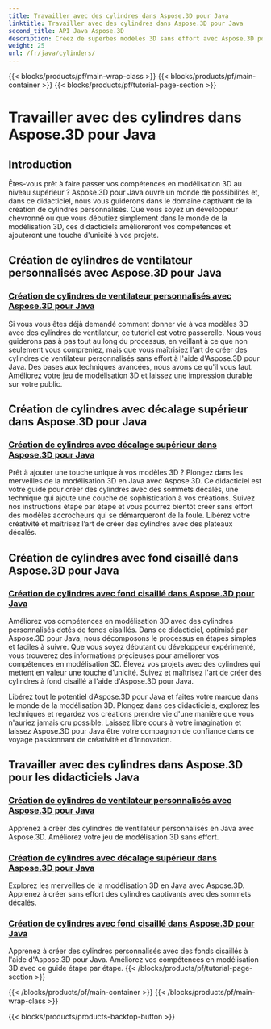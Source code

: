 ```yaml
---
title: Travailler avec des cylindres dans Aspose.3D pour Java
linktitle: Travailler avec des cylindres dans Aspose.3D pour Java
second_title: API Java Aspose.3D
description: Créez de superbes modèles 3D sans effort avec Aspose.3D pour Java ! Apprenez à créer des cylindres de ventilateur, des cylindres supérieurs décalés et des cylindres inférieurs cisaillés avec des didacticiels.
weight: 25
url: /fr/java/cylinders/
---
```


{{< blocks/products/pf/main-wrap-class >}}
{{< blocks/products/pf/main-container >}}
{{< blocks/products/pf/tutorial-page-section >}}

# Travailler avec des cylindres dans Aspose.3D pour Java

## Introduction

Êtes-vous prêt à faire passer vos compétences en modélisation 3D au niveau supérieur ? Aspose.3D pour Java ouvre un monde de possibilités et, dans ce didacticiel, nous vous guiderons dans le domaine captivant de la création de cylindres personnalisés. Que vous soyez un développeur chevronné ou que vous débutiez simplement dans le monde de la modélisation 3D, ces didacticiels amélioreront vos compétences et ajouteront une touche d'unicité à vos projets.

## Création de cylindres de ventilateur personnalisés avec Aspose.3D pour Java

### [Création de cylindres de ventilateur personnalisés avec Aspose.3D pour Java](./creating-fan-cylinders/)

Si vous vous êtes déjà demandé comment donner vie à vos modèles 3D avec des cylindres de ventilateur, ce tutoriel est votre passerelle. Nous vous guiderons pas à pas tout au long du processus, en veillant à ce que non seulement vous compreniez, mais que vous maîtrisiez l'art de créer des cylindres de ventilateur personnalisés sans effort à l'aide d'Aspose.3D pour Java. Des bases aux techniques avancées, nous avons ce qu'il vous faut. Améliorez votre jeu de modélisation 3D et laissez une impression durable sur votre public.

## Création de cylindres avec décalage supérieur dans Aspose.3D pour Java

### [Création de cylindres avec décalage supérieur dans Aspose.3D pour Java](./creating-cylinders-with-offset-top/)

Prêt à ajouter une touche unique à vos modèles 3D ? Plongez dans les merveilles de la modélisation 3D en Java avec Aspose.3D. Ce didacticiel est votre guide pour créer des cylindres avec des sommets décalés, une technique qui ajoute une couche de sophistication à vos créations. Suivez nos instructions étape par étape et vous pourrez bientôt créer sans effort des modèles accrocheurs qui se démarqueront de la foule. Libérez votre créativité et maîtrisez l’art de créer des cylindres avec des plateaux décalés.

## Création de cylindres avec fond cisaillé dans Aspose.3D pour Java

### [Création de cylindres avec fond cisaillé dans Aspose.3D pour Java](./creating-cylinders-with-sheared-bottom/)

Améliorez vos compétences en modélisation 3D avec des cylindres personnalisés dotés de fonds cisaillés. Dans ce didacticiel, optimisé par Aspose.3D pour Java, nous décomposons le processus en étapes simples et faciles à suivre. Que vous soyez débutant ou développeur expérimenté, vous trouverez des informations précieuses pour améliorer vos compétences en modélisation 3D. Élevez vos projets avec des cylindres qui mettent en valeur une touche d’unicité. Suivez et maîtrisez l'art de créer des cylindres à fond cisaillé à l'aide d'Aspose.3D pour Java.

Libérez tout le potentiel d’Aspose.3D pour Java et faites votre marque dans le monde de la modélisation 3D. Plongez dans ces didacticiels, explorez les techniques et regardez vos créations prendre vie d'une manière que vous n'auriez jamais cru possible. Laissez libre cours à votre imagination et laissez Aspose.3D pour Java être votre compagnon de confiance dans ce voyage passionnant de créativité et d'innovation.
## Travailler avec des cylindres dans Aspose.3D pour les didacticiels Java
### [Création de cylindres de ventilateur personnalisés avec Aspose.3D pour Java](./creating-fan-cylinders/)
Apprenez à créer des cylindres de ventilateur personnalisés en Java avec Aspose.3D. Améliorez votre jeu de modélisation 3D sans effort.
### [Création de cylindres avec décalage supérieur dans Aspose.3D pour Java](./creating-cylinders-with-offset-top/)
Explorez les merveilles de la modélisation 3D en Java avec Aspose.3D. Apprenez à créer sans effort des cylindres captivants avec des sommets décalés.
### [Création de cylindres avec fond cisaillé dans Aspose.3D pour Java](./creating-cylinders-with-sheared-bottom/)
Apprenez à créer des cylindres personnalisés avec des fonds cisaillés à l'aide d'Aspose.3D pour Java. Améliorez vos compétences en modélisation 3D avec ce guide étape par étape.
{{< /blocks/products/pf/tutorial-page-section >}}

{{< /blocks/products/pf/main-container >}}
{{< /blocks/products/pf/main-wrap-class >}}

{{< blocks/products/products-backtop-button >}}
